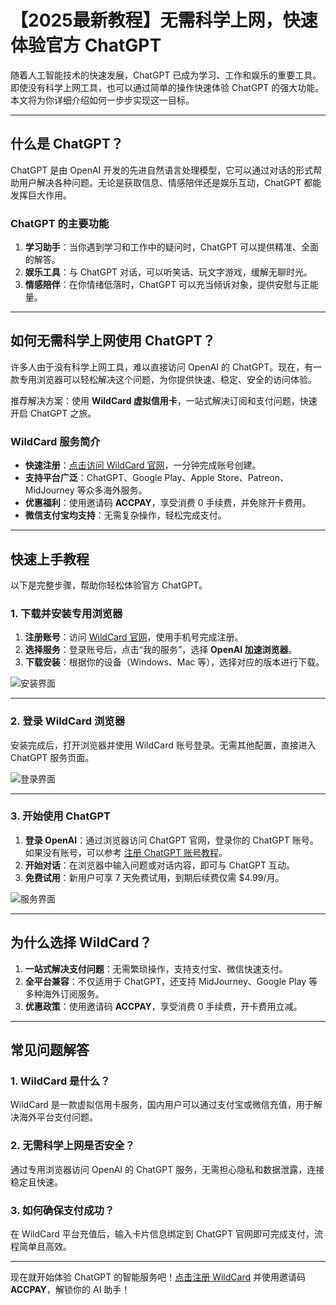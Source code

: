 # 【2025最新教程】无需科学上网，快速体验官方 ChatGPT

随着人工智能技术的快速发展，ChatGPT 已成为学习、工作和娱乐的重要工具。即使没有科学上网工具，也可以通过简单的操作快速体验 ChatGPT 的强大功能。本文将为你详细介绍如何一步步实现这一目标。

---

## 什么是 ChatGPT？

ChatGPT 是由 OpenAI 开发的先进自然语言处理模型，它可以通过对话的形式帮助用户解决各种问题。无论是获取信息、情感陪伴还是娱乐互动，ChatGPT 都能发挥巨大作用。

### ChatGPT 的主要功能

1. **学习助手**：当你遇到学习和工作中的疑问时，ChatGPT 可以提供精准、全面的解答。
2. **娱乐工具**：与 ChatGPT 对话，可以听笑话、玩文字游戏，缓解无聊时光。
3. **情感陪伴**：在你情绪低落时，ChatGPT 可以充当倾诉对象，提供安慰与正能量。

---

## 如何无需科学上网使用 ChatGPT？

许多人由于没有科学上网工具，难以直接访问 OpenAI 的 ChatGPT。现在，有一款专用浏览器可以轻松解决这个问题，为你提供快速、稳定、安全的访问体验。

推荐解决方案：使用 **WildCard 虚拟信用卡**，一站式解决订阅和支付问题，快速开启 ChatGPT 之旅。

### WildCard 服务简介

- **快速注册**：[点击访问 WildCard 官网](https://bit.ly/bewildcard)，一分钟完成账号创建。
- **支持平台广泛**：ChatGPT、Google Play、Apple Store、Patreon、MidJourney 等众多海外服务。
- **优惠福利**：使用邀请码 **ACCPAY**，享受消费 0 手续费，并免除开卡费用。
- **微信支付宝均支持**：无需复杂操作，轻松完成支付。

---

## 快速上手教程

以下是完整步骤，帮助你轻松体验官方 ChatGPT。

### 1. 下载并安装专用浏览器

1. **注册账号**：访问 [WildCard 官网](https://bit.ly/bewildcard)，使用手机号完成注册。
2. **选择服务**：登录账号后，点击“我的服务”，选择 **OpenAI 加速浏览器**。
3. **下载安装**：根据你的设备（Windows、Mac 等），选择对应的版本进行下载。

![安装界面](https://open-ai-blog.oss-cn-nanjing.aliyuncs.com/img/202403250007233.png)

---

### 2. 登录 WildCard 浏览器

安装完成后，打开浏览器并使用 WildCard 账号登录。无需其他配置，直接进入 ChatGPT 服务页面。

![登录界面](https://open-ai-blog.oss-cn-nanjing.aliyuncs.com/img/202403250009713.png)

---

### 3. 开始使用 ChatGPT

1. **登录 OpenAI**：通过浏览器访问 ChatGPT 官网，登录你的 ChatGPT 账号。如果没有账号，可以参考 [注册 ChatGPT 账号教程](https://www.openai.com/signup/)。
2. **开始对话**：在浏览器中输入问题或对话内容，即可与 ChatGPT 互动。
3. **免费试用**：新用户可享 7 天免费试用，到期后续费仅需 $4.99/月。

![服务界面](https://open-ai-blog.oss-cn-nanjing.aliyuncs.com/img/202403250012096.png)

---

## 为什么选择 WildCard？

1. **一站式解决支付问题**：无需繁琐操作，支持支付宝、微信快速支付。
2. **全平台兼容**：不仅适用于 ChatGPT，还支持 MidJourney、Google Play 等多种海外订阅服务。
3. **优惠政策**：使用邀请码 **ACCPAY**，享受消费 0 手续费，开卡费用立减。

---

## 常见问题解答

### 1. WildCard 是什么？
WildCard 是一款虚拟信用卡服务，国内用户可以通过支付宝或微信充值，用于解决海外平台支付问题。

### 2. 无需科学上网是否安全？
通过专用浏览器访问 OpenAI 的 ChatGPT 服务，无需担心隐私和数据泄露，连接稳定且快速。

### 3. 如何确保支付成功？
在 WildCard 平台充值后，输入卡片信息绑定到 ChatGPT 官网即可完成支付，流程简单且高效。

---

现在就开始体验 ChatGPT 的智能服务吧！[点击注册 WildCard](https://bit.ly/bewildcard) 并使用邀请码 **ACCPAY**，解锁你的 AI 助手！
